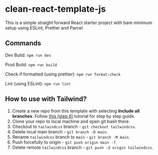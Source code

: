 # clean-react-template-js

This is a simple straight forward React starter project with bare minimum setup using ESLint, Prettier and Parcel. 

## Commands
Dev Build: `npm run dev`

Prod Build: `npm run build`

Check if formatted (using prettier): `npm run format:check` 

Lint (using ESLint): `npm run lint`

## How to use with Tailwind?
1. Create a new repo from this template with selecting **Include all branches**. Follow [this (step 6)](https://docs.github.com/en/repositories/creating-and-managing-repositories/creating-a-repository-from-a-template) tutorial for step by step guide.  
2. Clone your repo to local machine and open git bash there.
3. Checkout to `tailwindcss` branch - `git checkout tailwindcss`.
4. Delete local main branch - `git branch -D main`.
5. Rename `tailwindcss` branch to `main` - `git branch -M main`.
6. Push forcefully to origin - `git push origin main -f`.
7. Delete remote `tailwindcss` branch - `git push -d origin tailwindcss`.